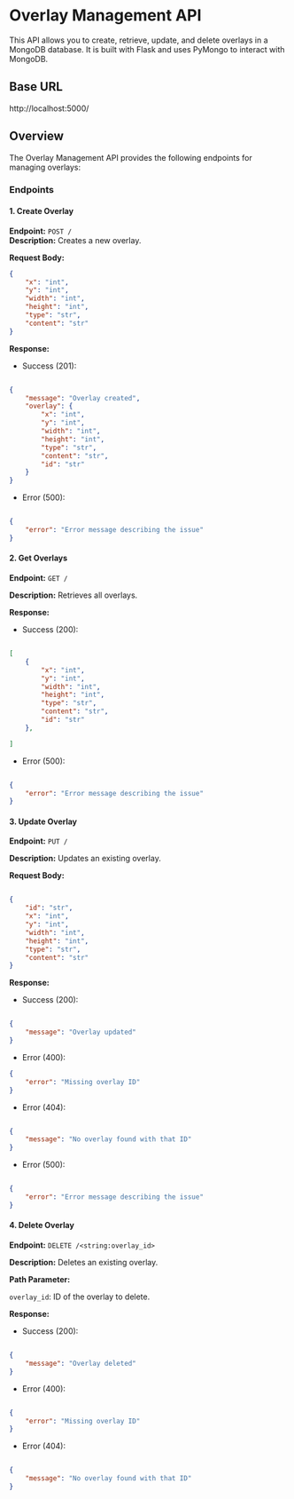 # Overlay Management API

This API allows you to create, retrieve, update, and delete overlays in a MongoDB database. It is built with Flask and uses PyMongo to interact with MongoDB.

## Base URL

http://localhost:5000/



## Overview

The Overlay Management API provides the following endpoints for managing overlays:

### Endpoints

#### 1. Create Overlay

**Endpoint:** `POST /`  
**Description:** Creates a new overlay.  

**Request Body:**

```json
{
    "x": "int",         
    "y": "int",         
    "width": "int",     
    "height": "int",    
    "type": "str",      
    "content": "str"    
}
```
**Response:**

+ Success (201):
```json

{
    "message": "Overlay created",
    "overlay": {
        "x": "int",
        "y": "int",
        "width": "int",
        "height": "int",
        "type": "str",
        "content": "str",
        "id": "str" 
    }
}

```

+ Error (500):
```json

{
    "error": "Error message describing the issue"
}

```
#### 2. Get Overlays
**Endpoint:** `GET /`

**Description:** Retrieves all overlays.

**Response:**

+ Success (200):

```json

[
    {
        "x": "int",
        "y": "int",
        "width": "int",
        "height": "int",
        "type": "str",
        "content": "str",
        "id": "str" 
    },

]
```
+ Error (500):

```json

{
    "error": "Error message describing the issue"
}
```
#### 3. Update Overlay
**Endpoint:** `PUT /`

**Description:** Updates an existing overlay.

**Request Body:**

```json

{
    "id": "str",    
    "x": "int",     
    "y": "int",     
    "width": "int",     
    "height": "int",    
    "type": "str",      
    "content": "str"    
}
```
**Response:**

+ Success (200):

```json

{
    "message": "Overlay updated"
}
```

+ Error (400):

```json
{
    "error": "Missing overlay ID"
}
```
+ Error (404):

```json

{
    "message": "No overlay found with that ID"
}
```
+ Error (500):

```json

{
    "error": "Error message describing the issue"
}
```
#### 4. Delete Overlay

**Endpoint:** `DELETE /<string:overlay_id>`

**Description:** Deletes an existing overlay.

**Path Parameter:**

`overlay_id`: ID of the overlay to delete.

**Response:**

+ Success (200):

```json

{
    "message": "Overlay deleted"
}
```
+ Error (400):

```json

{
    "error": "Missing overlay ID"
}
```
+ Error (404):

```json

{
    "message": "No overlay found with that ID"
}
```